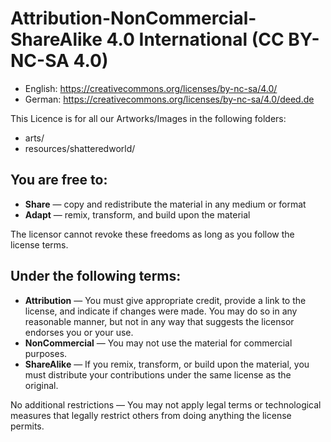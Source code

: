# Attribution-NonCommercial-ShareAlike 4.0 International (CC BY-NC-SA 4.0)

- English: https://creativecommons.org/licenses/by-nc-sa/4.0/
- German: https://creativecommons.org/licenses/by-nc-sa/4.0/deed.de

This Licence is for all our Artworks/Images in the following folders:
- arts/
- resources/shatteredworld/

## You are free to:
- **Share** — copy and redistribute the material in any medium or format
- **Adapt** — remix, transform, and build upon the material

The licensor cannot revoke these freedoms as long as you follow the license terms.

## Under the following terms:
- **Attribution** — You must give appropriate credit, provide a link to the license, and indicate if changes were made. You may do so in any reasonable manner, but not in any way that suggests the licensor endorses you or your use.
- **NonCommercial** — You may not use the material for commercial purposes.
- **ShareAlike** — If you remix, transform, or build upon the material, you must distribute your contributions under the same license as the original.

No additional restrictions — You may not apply legal terms or technological measures that legally restrict others from doing anything the license permits.
